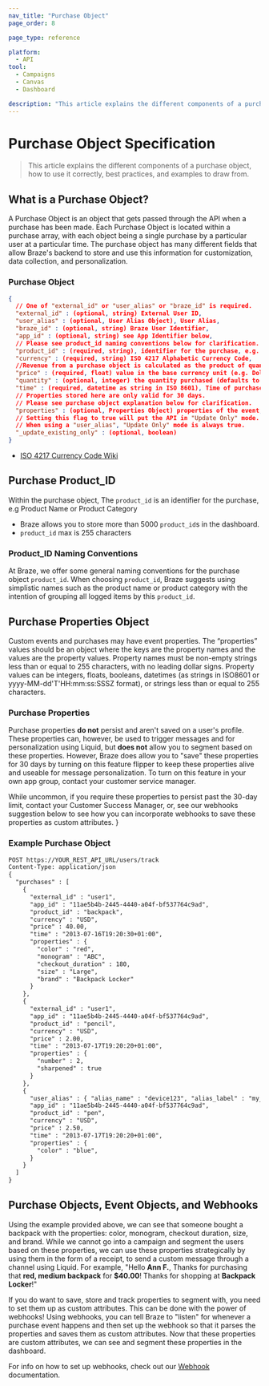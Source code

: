 ```yaml
---
nav_title: "Purchase Object"
page_order: 8

page_type: reference

platform:
  - API
tool:
  - Campaigns
  - Canvas
  - Dashboard

description: "This article explains the different components of a purchase object, how to use it correctly, and examples to draw from."
---
```


# Purchase Object Specification

> This article explains the different components of a purchase object, how to use it correctly, best practices, and examples to draw from.

## What is a Purchase Object?

A Purchase Object is an object that gets passed through the API when a purchase has been made. Each Purchase Object is located within a purchase array, with each object being a single purchase by a particular user at a particular time. The purchase object has many different fields that allow Braze's backend to store and use this information for customization, data collection, and personalization.

### Purchase Object

```json
{
  // One of "external_id" or "user_alias" or "braze_id" is required.
  "external_id" : (optional, string) External User ID,
  "user_alias" : (optional, User Alias Object), User Alias,
  "braze_id" : (optional, string) Braze User Identifier,
  "app_id" : (optional, string) see App Identifier below,
  // Please see product_id naming conventions below for clarification.
  "product_id" : (required, string), identifier for the purchase, e.g. Product Name or Product Category,
  "currency" : (required, string) ISO 4217 Alphabetic Currency Code,
  //Revenue from a purchase object is calculated as the product of quantity and price.
  "price" : (required, float) value in the base currency unit (e.g. Dollars for USD, Yen for JPY),
  "quantity" : (optional, integer) the quantity purchased (defaults to 1, must be <= 100 -- currently, Braze treats a quantity _X_ as _X_ separate purchases with quantity 1),
  "time" : (required, datetime as string in ISO 8601), Time of purchase,
  // Properties stored here are only valid for 30 days.
  // Please see purchase object explanation below for clarification.
  "properties" : (optional, Properties Object) properties of the event,
  // Setting this flag to true will put the API in "Update Only" mode.
  // When using a "user_alias", "Update Only" mode is always true.
  "_update_existing_only" : (optional, boolean)
}
```
- [ISO 4217 Currency Code Wiki][20]

## Purchase Product_ID

Within the purchase object, The `product_id` is an identifier for the purchase, e.g Product Name or Product Category
- Braze allows you to store more than 5000 `product_id`s in the dashboard.
- `product_id` max is 255 characters

### Product_ID Naming Conventions
At Braze, we offer some general naming conventions for the purchase object `product_id`.
When choosing `product_id`, Braze suggests using simplistic names such as the product name or product category with the intention of grouping all logged items by this `product_id`.

## Purchase Properties Object
Custom events and purchases may have event properties. The “properties” values should be an object where the keys are the property names and the values are the property values. Property names must be non-empty strings less than or equal to 255 characters, with no leading dollar signs. Property values can be integers, floats, booleans, datetimes (as strings in ISO8601 or yyyy-MM-dd'T'HH:mm:ss:SSSZ format), or strings less than or equal to 255 characters.

### Purchase Properties
Purchase properties __do not__ persist and aren't saved on a user's profile. These properties can, however, be used to trigger messages and for personalization using Liquid, but __does not__ allow you to segment based on these properties. However, Braze does allow you to "save" these properties for 30 days by turning on this feature flipper to keep these properties alive and useable for message personalization. To turn on this feature in your own app group, contact your customer service manager.

While uncommon, if you require these properties to persist past the 30-day limit, contact your Customer Success Manager, or, see our webhooks suggestion below to see how you can incorporate webhooks to save these properties as custom attributes. }

### Example Purchase Object
```html
POST https://YOUR_REST_API_URL/users/track
Content-Type: application/json
{
  "purchases" : [
    {
      "external_id" : "user1",
      "app_id" : "11ae5b4b-2445-4440-a04f-bf537764c9ad",
      "product_id" : "backpack",
      "currency" : "USD",
      "price" : 40.00,
      "time" : "2013-07-16T19:20:30+01:00",
      "properties" : {
        "color" : "red",
        "monogram" : "ABC",
        "checkout_duration" : 180,
        "size" : "Large",
        "brand" : "Backpack Locker"
      }
    },
    {
      "external_id" : "user1",
      "app_id" : "11ae5b4b-2445-4440-a04f-bf537764c9ad",
      "product_id" : "pencil",
      "currency" : "USD",
      "price" : 2.00,
      "time" : "2013-07-17T19:20:20+01:00",
      "properties" : {
        "number" : 2,
        "sharpened" : true
      }
    },
    {
      "user_alias" : { "alias_name" : "device123", "alias_label" : "my_device_identifier"},
      "app_id" : "11ae5b4b-2445-4440-a04f-bf537764c9ad",
      "product_id" : "pen",
      "currency" : "USD",
      "price" : 2.50,
      "time" : "2013-07-17T19:20:20+01:00",
      "properties" : {
        "color" : "blue",
      }
    }
  ]
}
```

## Purchase Objects, Event Objects, and Webhooks

Using the example provided above, we can see that someone bought a backpack with the properties: color, monogram, checkout duration, size, and brand. While we cannot go into a campaign and segment the users based on these properties, we can use these properties strategically by using them in the form of a receipt, to send a custom message through a channel using Liquid. For example, "Hello __Ann F.__, Thanks for purchasing that __red, medium backpack__ for __$40.00__! Thanks for shopping at __Backpack Locker__!"

If you do want to save, store and track properties to segment with, you need to set them up as custom attributes. This can be done with the power of webhooks! Using webhooks, you can tell Braze to "listen" for whenever a purchase event happens and then set up the webhook so that it parses the properties and saves them as custom attributes. Now that these properties are custom attributes, we can see and segment these properties in the dashboard.

For info on how to set up webhooks, check out our [Webhook][1] documentation.

[1]: {{site.baseurl}}/user_guide/message_building_by_channel/webhooks/creating_a_webhook/
[20]: http://en.wikipedia.org/wiki/ISO_4217 "ISO 4217 Currency Code"
